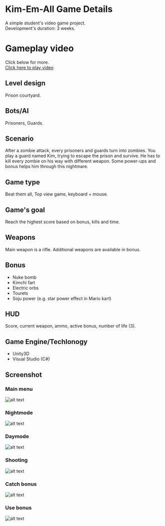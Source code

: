 # Kim-Em-All Game Details
A simple student's video game project.<br />
Development's duration: 3 weeks. <br /> 

# Gameplay video
Click below for more. <br /> 
[Click here to play video](https://youtu.be/th7IP-hwKzM)

## Level design
Prison courtyard.
## Bots/AI
Prisoners, Guards.
## Scenario
After a zombie attack, every prisoners and guards turn into zombies. You play a guard named Kim, trying to escape the prison and survive. He has to kill every zombie on his way with different weapon. Some power-ups and bonus helps him through this nightmare. 
## Game type
Beat them all, Top view game, keyboard + mouse.
## Game's goal
Reach the highest score based on bonus, kills and time. 
## Weapons
Main weapon is a rifle. Additional weapons are available in bonus.
## Bonus
-	Nuke bomb
-	Kimchi fart 
-	Electric orbs
-	Tourets
-	Soju power (e.g. star power effect in Mario kart)
## HUD
Score, current weapon, ammo, active bonus, number of life (3).
## Game Engine/Techlonogy
- Unity3D
- Visual Studio (C#)
## Screenshot
### Main menu
![alt text](https://raw.githubusercontent.com/Chefty/Kim-Them-All/master/Screenshot/main_menu.PNG)
### Nightmode
![alt text](https://raw.githubusercontent.com/Chefty/Kim-Them-All/master/Screenshot/game_nighttime.png)
### Daymode
![alt text](https://raw.githubusercontent.com/Chefty/Kim-Them-All/master/Screenshot/game_daytime.png)
### Shooting
![alt text](https://raw.githubusercontent.com/Chefty/Kim-Them-All/master/Screenshot/shooting.gif)
### Catch bonus
![alt text](https://raw.githubusercontent.com/Chefty/Kim-Them-All/master/Screenshot/bonus_grab.gif)
### Use bonus
![alt text](https://raw.githubusercontent.com/Chefty/Kim-Them-All/master/Screenshot/bonus_use.gif)

